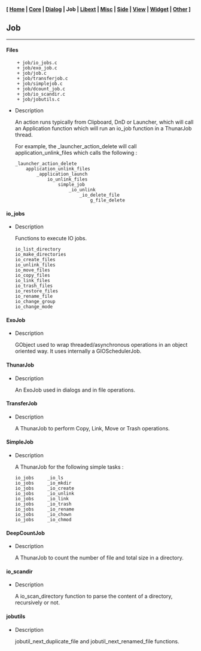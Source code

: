 <link href="style.css" rel="stylesheet"></link>

**[ [Home](00-Home.html) | [Core](01-Core.html) | [Dialog](02-Dialog.html) | Job | [Libext](04-Libext.html) | [Misc](05-Misc.html) | [Side](06-Side.html) | [View](07-View.html) | [Widget](08-Widget.html) | [Other](99-Other.html) ]**

## Job

---

#### Files

```
    + job/io_jobs.c
    + job/exo_job.c
    + job/job.c
    + job/transferjob.c
    + job/simplejob.c
    + job/dcount_job.c
    + job/io_scandir.c
    + job/jobutils.c
```

* Description

    An action runs typically from Clipboard, DnD or Launcher, which will call
    an Application function which will run an io_job function in a ThunarJob
    thread.
    
    For example, the _launcher_action_delete will call
    application_unlink_files which calls the following :
    
    ```
    _launcher_action_delete
        application_unlink_files
            _application_launch
                io_unlink_files
                    simple_job
                        _io_unlink
                            _io_delete_file
                                g_file_delete
    ```


#### io_jobs

* Description

    Functions to execute IO jobs.

    ```
    io_list_directory
    io_make_directories
    io_create_files
    io_unlink_files
    io_move_files
    io_copy_files
    io_link_files
    io_trash_files
    io_restore_files
    io_rename_file
    io_change_group
    io_change_mode
    ```


#### ExoJob

* Description

    GObject used to wrap threaded/asynchronous operations in an object
    oriented way. It uses internally a GIOSchedulerJob.


#### ThunarJob

* Description

    An ExoJob used in dialogs and in file operations.


#### TransferJob

* Description

    A ThunarJob to perform Copy, Link, Move or Trash operations.


#### SimpleJob

* Description

    A ThunarJob for the following simple tasks :

    ```
    io_jobs     _io_ls
    io_jobs     _io_mkdir
    io_jobs     _io_create
    io_jobs     _io_unlink
    io_jobs     _io_link
    io_jobs     _io_trash
    io_jobs     _io_rename
    io_jobs     _io_chown
    io_jobs     _io_chmod
    ```


#### DeepCountJob

* Description

    A ThunarJob to count the number of file and total size in
    a directory.


#### io_scandir

* Description

    A io_scan_directory function to parse the content of a directory, recursively or not.


#### jobutils

* Description

    jobutil_next_duplicate_file and jobutil_next_renamed_file functions.

<br>
<br>
<br>


